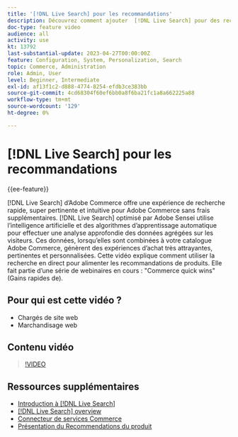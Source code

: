 ```yaml
---
title: '[!DNL Live Search] pour les recommandations'
description: Découvrez comment ajouter  [!DNL Live Search] pour des recommandations de produits à votre boutique et produire des expériences d’achat hautement attrayantes, pertinentes et personnalisées.
doc-type: feature video
audience: all
activity: use
kt: 13792
last-substantial-update: 2023-04-27T00:00:00Z
feature: Configuration, System, Personalization, Search
topic: Commerce, Administration
role: Admin, User
level: Beginner, Intermediate
exl-id: af13f1c2-d888-4774-8254-efdb3ce383bb
source-git-commit: 4cd68304f60ef6bb0a8f6ba21fc1a8a662225a88
workflow-type: tm+mt
source-wordcount: '129'
ht-degree: 0%

---
```


# [!DNL Live Search] pour les recommandations

{{ee-feature}}

[!DNL Live Search] d’Adobe Commerce offre une expérience de recherche rapide, super pertinente et intuitive pour Adobe Commerce sans frais supplémentaires. [!DNL Live Search] optimisé par Adobe Sensei utilise l’intelligence artificielle et des algorithmes d’apprentissage automatique pour effectuer une analyse approfondie des données agrégées sur les visiteurs. Ces données, lorsqu’elles sont combinées à votre catalogue Adobe Commerce, génèrent des expériences d’achat très attrayantes, pertinentes et personnalisées. Cette vidéo explique comment utiliser la recherche en direct pour alimenter les recommandations de produits. Elle fait partie d’une série de webinaires en cours : &quot;Commerce quick wins&quot; (Gains rapides de).

## Pour qui est cette vidéo ?

- Chargés de site web
- Marchandisage web

## Contenu vidéo

>[!VIDEO](https://video.tv.adobe.com/v/3432509?quality=12&learn=on&captions=fre_fr)


## Ressources supplémentaires

- [Introduction à [!DNL Live Search]](https://experienceleague.adobe.com/docs/commerce-learn/tutorials/marketing/live-search.html?lang=fr)
- [[!DNL Live Search] overview](https://experienceleague.adobe.com/docs/commerce-merchant-services/live-search/overview.html?lang=fr)
- [Connecteur de services Commerce](https://experienceleague.adobe.com/docs/commerce-merchant-services/user-guides/integration-services/saas.html?lang=fr)
- [Présentation du Recommendations du produit](https://experienceleague.adobe.com/docs/commerce-merchant-services/product-recommendations/overview.html?lang=fr)
